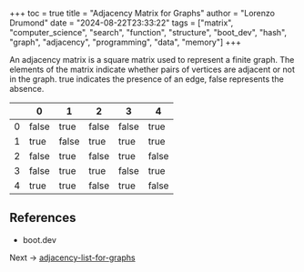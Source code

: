 +++
toc = true
title = "Adjacency Matrix for Graphs"
author = "Lorenzo Drumond"
date = "2024-08-22T23:33:22"
tags = ["matrix",  "computer_science",  "search",  "function",  "structure",  "boot_dev",  "hash",  "graph",  "adjacency",  "programming",  "data",  "memory"]
+++



An adjacency matrix is a square matrix used to represent a finite graph. The elements of the matrix indicate whether pairs of vertices are adjacent or not in the graph. true indicates the presence of an edge, false represents the absence.

|   |   0   |   1   |   2   |   3   |   4   |
|---|-------|-------|-------|-------|-------|
| 0 | false | true  | false | false | true  |
| 1 | true  | false | true  | true  | true  |
| 2 | false | true  | false | true  | false |
| 3 | false | true  | true  | false | true  |
| 4 | true  | true  | false | true  | false |

## References

- boot.dev

Next -> [adjacency-list-for-graphs](/wiki/adjacency-list-for-graphs/)

